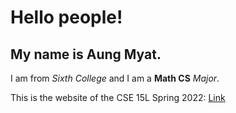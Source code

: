 # Hello people!
## My name is **Aung Myat**.

I am from *Sixth College* and I am a **Math CS** *Major*.

This is the website of the CSE 15L Spring 2022:
[Link](https://sites.google.com/eng.ucsd.edu/cse-15l-spring-2022/home?authuser=0)
